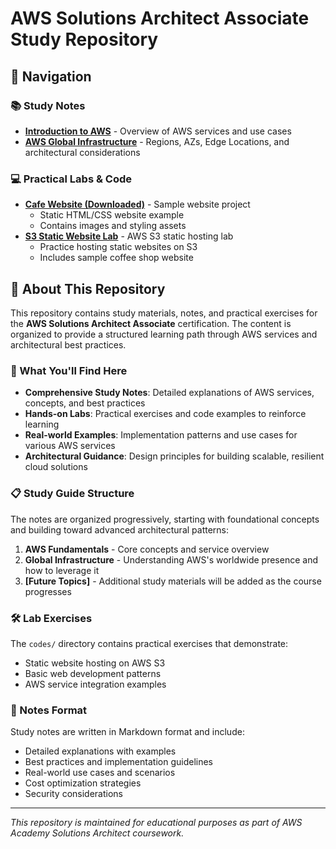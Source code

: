 # AWS Solutions Architect Associate Study Repository

## 🧭 Navigation

### 📚 Study Notes
- **[Introduction to AWS](notes/1.%20introduction.md)** - Overview of AWS services and use cases
- **[AWS Global Infrastructure](notes/2.%20AWS%20Global%20Infrastructure.md)** - Regions, AZs, Edge Locations, and architectural considerations

### 💻 Practical Labs & Code
- **[Cafe Website (Downloaded)](codes/Cafe-website-downloaded/)** - Sample website project
  - Static HTML/CSS website example
  - Contains images and styling assets
- **[S3 Static Website Lab](codes/S3lab-Static-website/)** - AWS S3 static hosting lab
  - Practice hosting static websites on S3
  - Includes sample coffee shop website

## 📖 About This Repository

This repository contains study materials, notes, and practical exercises for the **AWS Solutions Architect Associate** certification. The content is organized to provide a structured learning path through AWS services and architectural best practices.

### 🎯 What You'll Find Here

- **Comprehensive Study Notes**: Detailed explanations of AWS services, concepts, and best practices
- **Hands-on Labs**: Practical exercises and code examples to reinforce learning
- **Real-world Examples**: Implementation patterns and use cases for various AWS services
- **Architectural Guidance**: Design principles for building scalable, resilient cloud solutions

### 📋 Study Guide Structure

The notes are organized progressively, starting with foundational concepts and building toward advanced architectural patterns:

1. **AWS Fundamentals** - Core concepts and service overview
2. **Global Infrastructure** - Understanding AWS's worldwide presence and how to leverage it
3. **[Future Topics]** - Additional study materials will be added as the course progresses

### 🛠️ Lab Exercises

The `codes/` directory contains practical exercises that demonstrate:
- Static website hosting on AWS S3
- Basic web development patterns
- AWS service integration examples

### 📝 Notes Format

Study notes are written in Markdown format and include:
- Detailed explanations with examples
- Best practices and implementation guidelines
- Real-world use cases and scenarios
- Cost optimization strategies
- Security considerations

---

*This repository is maintained for educational purposes as part of AWS Academy Solutions Architect coursework.*